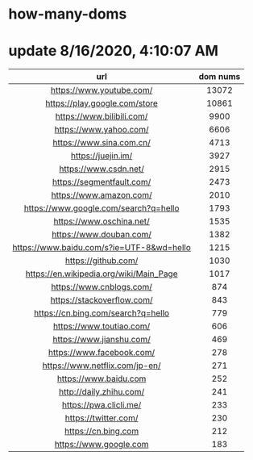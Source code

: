 # how-many-doms

# update 8/16/2020, 4:10:07 AM

url | dom nums
:-: | :-:
https://www.youtube.com/ | 13072
https://play.google.com/store | 10861
https://www.bilibili.com/ | 9900
https://www.yahoo.com/ | 6606
https://www.sina.com.cn/ | 4713
https://juejin.im/ | 3927
https://www.csdn.net/ | 2915
https://segmentfault.com/ | 2473
https://www.amazon.com/ | 2010
https://www.google.com/search?q=hello | 1793
https://www.oschina.net/ | 1535
https://www.douban.com/ | 1382
https://www.baidu.com/s?ie=UTF-8&wd=hello | 1215
https://github.com/ | 1030
https://en.wikipedia.org/wiki/Main_Page | 1017
https://www.cnblogs.com/ | 874
https://stackoverflow.com/ | 843
https://cn.bing.com/search?q=hello | 779
https://www.toutiao.com/ | 606
https://www.jianshu.com/ | 469
https://www.facebook.com/ | 278
https://www.netflix.com/jp-en/ | 271
https://www.baidu.com | 252
http://daily.zhihu.com/ | 241
https://pwa.clicli.me/ | 233
https://twitter.com/ | 230
https://cn.bing.com | 212
https://www.google.com | 183

